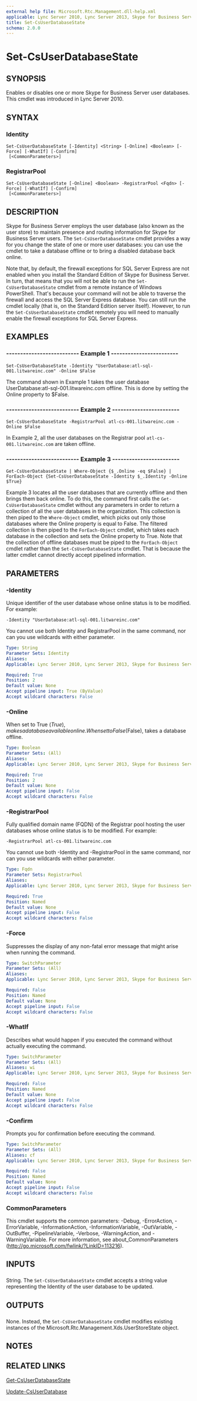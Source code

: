 ```yaml
---
external help file: Microsoft.Rtc.Management.dll-help.xml
applicable: Lync Server 2010, Lync Server 2013, Skype for Business Server 2015, Skype for Business Server 2019
title: Set-CsUserDatabaseState
schema: 2.0.0
---
```


# Set-CsUserDatabaseState

## SYNOPSIS
Enables or disables one or more Skype for Business Server user databases.
This cmdlet was introduced in Lync Server 2010.


## SYNTAX

### Identity
```
Set-CsUserDatabaseState [-Identity] <String> [-Online] <Boolean> [-Force] [-WhatIf] [-Confirm]
 [<CommonParameters>]
```

### RegistrarPool
```
Set-CsUserDatabaseState [-Online] <Boolean> -RegistrarPool <Fqdn> [-Force] [-WhatIf] [-Confirm]
 [<CommonParameters>]
```

## DESCRIPTION
Skype for Business Server employs the user database (also known as the user store) to maintain presence and routing information for Skype for Business Server users.
The `Set-CsUserDatabaseState` cmdlet provides a way for you change the state of one or more user databases: you can use the cmdlet to take a database offline or to bring a disabled database back online.

Note that, by default, the firewall exceptions for SQL Server Express are not enabled when you install the Standard Edition of Skype for Business Server.
In turn, that means that you will not be able to run the `Set-CsUserDatabaseState` cmdlet from a remote instance of Windows PowerShell.
That's because your command will not be able to traverse the firewall and access the SQL Server Express database.
You can still run the cmdlet locally (that is, on the Standard Edition server itself).
However, to run the `Set-CsUserDatabaseState` cmdlet remotely you will need to manually enable the firewall exceptions for SQL Server Express.


## EXAMPLES

### -------------------------- Example 1 ------------------------
```
Set-CsUserDatabaseState -Identity "UserDatabase:atl-sql-001.litwareinc.com" -Online $False
```

The command shown in Example 1 takes the user database UserDatabase:atl-sql-001.litwareinc.com offline.
This is done by setting the Online property to $False.


### -------------------------- Example 2 ------------------------
```
Set-CsUserDatabaseState -RegistrarPool atl-cs-001.litwareinc.com -Online $False
```

In Example 2, all the user databases on the Registrar pool `atl-cs-001.litwareinc.com` are taken offline.


### -------------------------- Example 3 ------------------------
```
Get-CsUserDatabaseState | Where-Object {$_.Online -eq $False} | ForEach-Object {Set-CsUserDatabaseState -Identity $_.Identity -Online $True}
```

Example 3 locates all the user databases that are currently offline and then brings them back online.
To do this, the command first calls the `Get-CsUserDatabaseState` cmdlet without any parameters in order to return a collection of all the user databases in the organization.
This collection is then piped to the `Where-Object` cmdlet, which picks out only those databases where the Online property is equal to False.
The filtered collection is then piped to the `ForEach-Object` cmdlet, which takes each database in the collection and sets the Online property to True.
Note that the collection of offline databases must be piped to the `ForEach-Object` cmdlet rather than the `Set-CsUserDatabaseState` cmdlet.
That is because the latter cmdlet cannot directly accept pipelined information.


## PARAMETERS

### -Identity
Unique identifier of the user database whose online status is to be modified.
For example:

`-Identity "UserDatabase:atl-sql-001.litwareinc.com"`

You cannot use both Identity and RegistrarPool in the same command, nor can you use wildcards with either parameter.


```yaml
Type: String
Parameter Sets: Identity
Aliases: 
Applicable: Lync Server 2010, Lync Server 2013, Skype for Business Server 2015, Skype for Business Server 2019

Required: True
Position: 2
Default value: None
Accept pipeline input: True (ByValue)
Accept wildcard characters: False
```

### -Online
When set to True ($True), makes a database available online.
When set to False ($False), takes a database offline.

```yaml
Type: Boolean
Parameter Sets: (All)
Aliases: 
Applicable: Lync Server 2010, Lync Server 2013, Skype for Business Server 2015, Skype for Business Server 2019

Required: True
Position: 2
Default value: None
Accept pipeline input: False
Accept wildcard characters: False
```

### -RegistrarPool
Fully qualified domain name (FQDN) of the Registrar pool hosting the user databases whose online status is to be modified.
For example:

`-RegistrarPool atl-cs-001.litwareinc.com`

You cannot use both -Identity and -RegistrarPool in the same command, nor can you use wildcards with either parameter.


```yaml
Type: Fqdn
Parameter Sets: RegistrarPool
Aliases: 
Applicable: Lync Server 2010, Lync Server 2013, Skype for Business Server 2015, Skype for Business Server 2019

Required: True
Position: Named
Default value: None
Accept pipeline input: False
Accept wildcard characters: False
```

### -Force
Suppresses the display of any non-fatal error message that might arise when running the command.

```yaml
Type: SwitchParameter
Parameter Sets: (All)
Aliases: 
Applicable: Lync Server 2010, Lync Server 2013, Skype for Business Server 2015, Skype for Business Server 2019

Required: False
Position: Named
Default value: None
Accept pipeline input: False
Accept wildcard characters: False
```

### -WhatIf
Describes what would happen if you executed the command without actually executing the command.

```yaml
Type: SwitchParameter
Parameter Sets: (All)
Aliases: wi
Applicable: Lync Server 2010, Lync Server 2013, Skype for Business Server 2015, Skype for Business Server 2019

Required: False
Position: Named
Default value: None
Accept pipeline input: False
Accept wildcard characters: False
```

### -Confirm
Prompts you for confirmation before executing the command.

```yaml
Type: SwitchParameter
Parameter Sets: (All)
Aliases: cf
Applicable: Lync Server 2010, Lync Server 2013, Skype for Business Server 2015, Skype for Business Server 2019

Required: False
Position: Named
Default value: None
Accept pipeline input: False
Accept wildcard characters: False
```

### CommonParameters
This cmdlet supports the common parameters: -Debug, -ErrorAction, -ErrorVariable, -InformationAction, -InformationVariable, -OutVariable, -OutBuffer, -PipelineVariable, -Verbose, -WarningAction, and -WarningVariable. For more information, see about_CommonParameters (http://go.microsoft.com/fwlink/?LinkID=113216).

## INPUTS

###  
String.
The `Set-CsUserDatabaseState` cmdlet accepts a string value representing the Identity of the user database to be updated.

## OUTPUTS

###  
None.
Instead, the `Set-CsUserDatabaseState` cmdlet modifies existing instances of the Microsoft.Rtc.Management.Xds.UserStoreState object.

## NOTES

## RELATED LINKS

[Get-CsUserDatabaseState](Get-CsUserDatabaseState.md)

[Update-CsUserDatabase](Update-CsUserDatabase.md)

